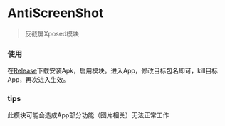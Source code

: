 # AntiScreenShot

> 反截屏Xposed模块

### 使用

在[Release](release)下载安装Apk，启用模块。进入App，修改目标包名即可，kill目标App，再次进入生效。

### tips

此模块可能会造成App部分功能（图片相关）无法正常工作